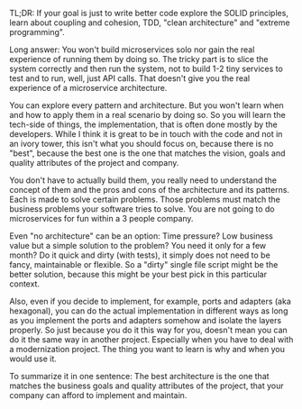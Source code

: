 TL;DR: If your goal is just to write better code explore the SOLID principles, learn about coupling and cohesion, TDD, "clean architecture" and "extreme programming".

Long answer: You won't build microservices solo nor gain the real experience of running them by doing so. The tricky part is to slice the system correctly and then run the system, not to build 1-2 tiny services to test and to run, well, just API calls. That doesn't give you the real experience of a microservice architecture.

You can explore every pattern and architecture. But you won't learn when and how to apply them in a real scenario by doing so. So you will learn the tech-side of things, the implementation, that is often done mostly by the developers. While I think it is great to be in touch with the code and not in an ivory tower, this isn't what you should focus on, because there is no "best", because the best one is the one that matches the vision, goals and quality attributes of the project and company.

You don't have to actually build them, you really need to understand the concept of them and the pros and cons of the architecture and its patterns. Each is made to solve certain problems. Those problems must match the business problems your software tries to solve. You are not going to do microservices for fun within a 3 people company.

Even "no architecture" can be an option: Time pressure? Low business value but a simple solution to the problem? You need it only for a few month? Do it quick and dirty (with tests), it simply does not need to be fancy, maintainable or flexible. So a "dirty" single file script might be the better solution, because this might be your best pick in this particular context.

Also, even if you decide to implement, for example, ports and adapters (aka hexagonal), you can do the actual implementation in different ways as long as you implement the ports and adapters somehow and isolate the layers properly. So just because you do it this way for you, doesn't mean you can do it the same way in another project. Especially when you have to deal with a modernization project. The thing you want to learn is why and when you would use it.

To summarize it in one sentence: The best architecture is the one that matches the business goals and quality attributes of the project, that your company can afford to implement and maintain.